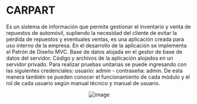 
# CARPART

Es un sistema de información que permite gestionar el inventario y venta de repuestos de automóvil, supliendo la necesidad del cliente de evitar la pérdida de repuestos y eventuales ventas, es una aplicación creada para uso interno de la empresa. En el desarrollo de la aplicación se implementa el Patrón de Diseño MVC. Base de datos alojada en el gestor de base de datos del servidor. Código y archivos de la aplicación alojados en un servidor privado. Para realizar pruebas unitarias se puede ingresando con las siguientes credenciales: usuario: admin - contraseña: admin. De esta manera también se pueden conocer el funcionamiento de cada módulo y el rol de cada usuario según manual técnico y manual de usuario.

<div align="center">

![image](https://i.ibb.co/2csSvrZ/part-black-1920.jpg)

</div>

<!--+ [Plan Maestro de Pruebas de Software](plan_maestro_de_pruebas.pdf)

<div align="center">

![image](https://user-images.githubusercontent.com/53632260/211885148-29b61597-b9b7-49da-ba0a-b5b60cda8240.png)

</div>-->

